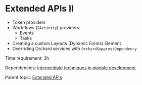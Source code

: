 # Extended APIs II

- Token providers
- Workflows (`IActivity`) providers:
  - Events
  - Tasks
- Creating a custom Layouts (Dynamic Forms) Element
- Overriding Orchard services with `OrchardSuppressDependency`

Time requirement: 3h

Dependencies: [Intermediate techniques in module development](../ModuleDevelopmentAndApis/IntermediateTechniquesInModuleDevelopment.md)

Parent topic: [Extended APIs](./Index.md)
